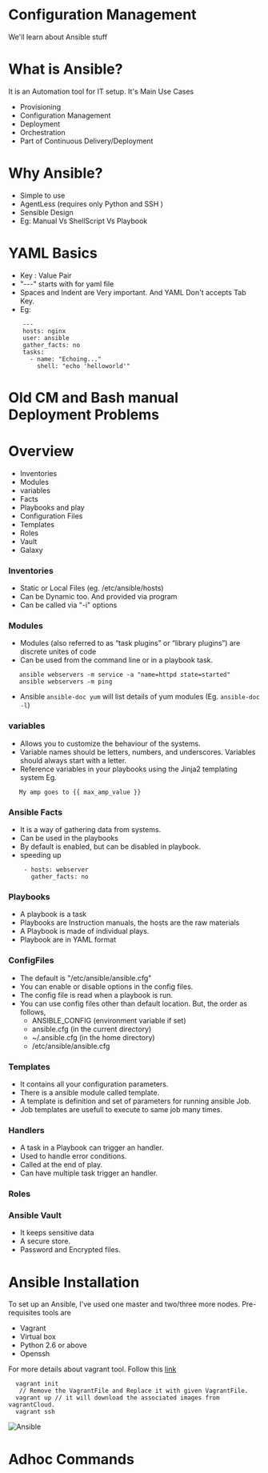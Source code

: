 # Configuration Management

We'll learn about Ansible stuff

# What is Ansible?
It is an Automation tool for IT setup. It's Main Use Cases

* Provisioning
* Configuration Management
* Deployment
* Orchestration
* Part of Continuous Delivery/Deployment

# Why Ansible?

- Simple to use
- AgentLess (requires only Python and SSH )
- Sensible Design
- Eg: Manual Vs ShellScript Vs Playbook

# YAML Basics

- Key : Value Pair
- "---" starts with for yaml file
- Spaces and Indent are Very important. And YAML Don't accepts Tab Key.
- Eg:
```
    ---
    hosts: nginx
    user: ansible
    gather_facts: no
    tasks:
      - name: "Echoing..."
        shell: "echo 'helloworld'"
```

# Old CM and Bash manual Deployment Problems

# Overview

- Inventories
- Modules
- variables
- Facts
- Playbooks and play
- Configuration Files
- Templates
- Roles
- Vault
- Galaxy 

### Inventories

 - Static or Local Files (eg. /etc/ansible/hosts)
 - Can be Dynamic too. And provided via program
 - Can be called via "-i" options 
 
### Modules

 - Modules (also referred to as “task plugins” or “library plugins”) are discrete unites of code
 - Can be used from the command line or in a playbook task.
 ```
    ansible webservers -m service -a "name=httpd state=started"
    ansible webservers -m ping
 ```
 - Ansible `ansible-doc yum` will list details of yum modules (Eg. `ansible-doc -l`)
 
 ### variables
 
  - Allows you to customize the behaviour of the systems.
  - Variable names should be letters, numbers, and underscores. Variables should always start with a letter.
  - Reference variables in your playbooks using the Jinja2 templating system
  Eg.
  ```
     My amp goes to {{ max_amp_value }}
  ```
  
### Ansible Facts

 - It is a way of gathering data from systems.
 - Can be used in the playbooks
 - By default is enabled, but can be disabled in playbook.
 - speeding up
   ```
    - hosts: webserver
      gather_facts: no
    ```
    
### Playbooks

 - A playbook is a task
 - Playbooks are Instruction manuals, the hosts are the raw materials
 - A Playbook is made of individual  plays.
 - Playbook are in YAML format

### ConfigFiles

 - The default is "/etc/ansible/ansible.cfg"
 - You can enable or disable options in the config files.
 - The config file is read when a playbook is run.
 - You can use config files other than default location.  But, the order as follows,
     * ANSIBLE_CONFIG (environment variable if set)
     * ansible.cfg (in the current directory)
     * ~/.ansible.cfg (in the home directory)
     * /etc/ansible/ansible.cfg
     
### Templates

 - It contains all your configuration parameters.
 - There is a ansible module called template.
 - A template is definition and set of parameters for running ansible Job.
 - Job templates are usefull to execute to same job many times.

### Handlers

 - A task in a Playbook can trigger an handler.
 - Used to handle error conditions.
 - Called at the end of play.
 - Can have multiple task trigger an handler.
 
### Roles

### Ansible Vault
 - It keeps sensitive data
 - A secure store.
 - Password and Encrypted files.
 
# Ansible Installation 

To set up an Ansible, I've used one master and two/three more nodes. Pre-requisites tools are
 * Vagrant
 * Virtual box
 * Python 2.6 or above
 * Openssh

For more details about vagrant tool. Follow this [link](Vagrant.md)

```
  vagrant init
   // Remove the VagrantFile and Replace it with given VagrantFile.
  vagrant up // it will download the associated images from vagrantCloud.
  vagrant ssh
```

![Ansible](https://github.com/DevOpsStuff/ConfigurationManagement/blob/master/Ansiblediagram.PNG)

# Adhoc Commands



